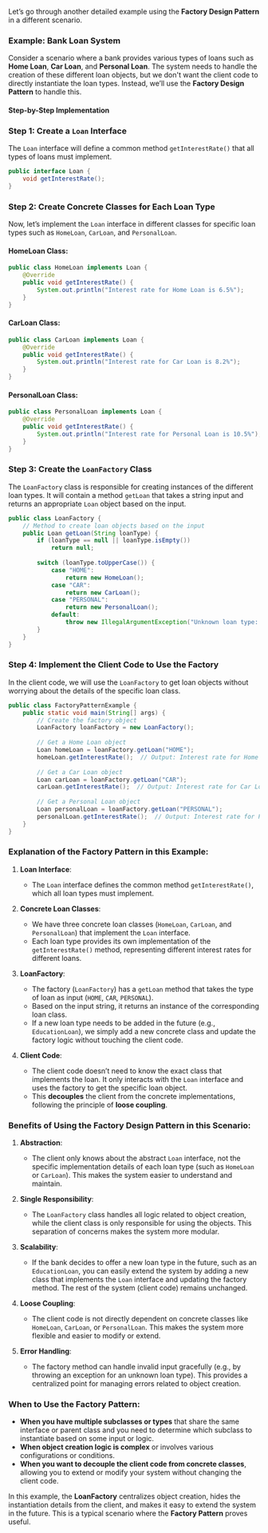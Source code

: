 Let’s go through another detailed example using the **Factory Design Pattern** in a different scenario.

### Example: **Bank Loan System**

Consider a scenario where a bank provides various types of loans such as **Home Loan**, **Car Loan**, and **Personal Loan**. The system needs to handle the creation of these different loan objects, but we don't want the client code to directly instantiate the loan types. Instead, we’ll use the **Factory Design Pattern** to handle this.

#### Step-by-Step Implementation

### Step 1: Create a `Loan` Interface

The `Loan` interface will define a common method `getInterestRate()` that all types of loans must implement.

```java
public interface Loan {
    void getInterestRate();
}
```

### Step 2: Create Concrete Classes for Each Loan Type

Now, let’s implement the `Loan` interface in different classes for specific loan types such as `HomeLoan`, `CarLoan`, and `PersonalLoan`.

#### HomeLoan Class:

```java
public class HomeLoan implements Loan {
    @Override
    public void getInterestRate() {
        System.out.println("Interest rate for Home Loan is 6.5%");
    }
}
```

#### CarLoan Class:

```java
public class CarLoan implements Loan {
    @Override
    public void getInterestRate() {
        System.out.println("Interest rate for Car Loan is 8.2%");
    }
}
```

#### PersonalLoan Class:

```java
public class PersonalLoan implements Loan {
    @Override
    public void getInterestRate() {
        System.out.println("Interest rate for Personal Loan is 10.5%");
    }
}
```

### Step 3: Create the `LoanFactory` Class

The `LoanFactory` class is responsible for creating instances of the different loan types. It will contain a method `getLoan` that takes a string input and returns an appropriate `Loan` object based on the input.

```java
public class LoanFactory {
    // Method to create loan objects based on the input
    public Loan getLoan(String loanType) {
        if (loanType == null || loanType.isEmpty())
            return null;
        
        switch (loanType.toUpperCase()) {
            case "HOME":
                return new HomeLoan();
            case "CAR":
                return new CarLoan();
            case "PERSONAL":
                return new PersonalLoan();
            default:
                throw new IllegalArgumentException("Unknown loan type: " + loanType);
        }
    }
}
```

### Step 4: Implement the Client Code to Use the Factory

In the client code, we will use the `LoanFactory` to get loan objects without worrying about the details of the specific loan class.

```java
public class FactoryPatternExample {
    public static void main(String[] args) {
        // Create the factory object
        LoanFactory loanFactory = new LoanFactory();
        
        // Get a Home Loan object
        Loan homeLoan = loanFactory.getLoan("HOME");
        homeLoan.getInterestRate();  // Output: Interest rate for Home Loan is 6.5%
        
        // Get a Car Loan object
        Loan carLoan = loanFactory.getLoan("CAR");
        carLoan.getInterestRate();  // Output: Interest rate for Car Loan is 8.2%
        
        // Get a Personal Loan object
        Loan personalLoan = loanFactory.getLoan("PERSONAL");
        personalLoan.getInterestRate();  // Output: Interest rate for Personal Loan is 10.5%
    }
}
```

### Explanation of the Factory Pattern in this Example:

1. **Loan Interface**:
    - The `Loan` interface defines the common method `getInterestRate()`, which all loan types must implement.

2. **Concrete Loan Classes**:
    - We have three concrete loan classes (`HomeLoan`, `CarLoan`, and `PersonalLoan`) that implement the `Loan` interface.
    - Each loan type provides its own implementation of the `getInterestRate()` method, representing different interest rates for different loans.

3. **LoanFactory**:
    - The factory (`LoanFactory`) has a `getLoan` method that takes the type of loan as input (`HOME`, `CAR`, `PERSONAL`).
    - Based on the input string, it returns an instance of the corresponding loan class.
    - If a new loan type needs to be added in the future (e.g., `EducationLoan`), we simply add a new concrete class and update the factory logic without touching the client code.

4. **Client Code**:
    - The client code doesn’t need to know the exact class that implements the loan. It only interacts with the `Loan` interface and uses the factory to get the specific loan object.
    - This **decouples** the client from the concrete implementations, following the principle of **loose coupling**.

### Benefits of Using the Factory Design Pattern in this Scenario:

1. **Abstraction**:
    - The client only knows about the abstract `Loan` interface, not the specific implementation details of each loan type (such as `HomeLoan` or `CarLoan`). This makes the system easier to understand and maintain.

2. **Single Responsibility**:
    - The `LoanFactory` class handles all logic related to object creation, while the client class is only responsible for using the objects. This separation of concerns makes the system more modular.

3. **Scalability**:
    - If the bank decides to offer a new loan type in the future, such as an `EducationLoan`, you can easily extend the system by adding a new class that implements the `Loan` interface and updating the factory method. The rest of the system (client code) remains unchanged.

4. **Loose Coupling**:
    - The client code is not directly dependent on concrete classes like `HomeLoan`, `CarLoan`, or `PersonalLoan`. This makes the system more flexible and easier to modify or extend.

5. **Error Handling**:
    - The factory method can handle invalid input gracefully (e.g., by throwing an exception for an unknown loan type). This provides a centralized point for managing errors related to object creation.

### When to Use the Factory Pattern:

- **When you have multiple subclasses or types** that share the same interface or parent class and you need to determine which subclass to instantiate based on some input or logic.
- **When object creation logic is complex** or involves various configurations or conditions.
- **When you want to decouple the client code from concrete classes**, allowing you to extend or modify your system without changing the client code.

In this example, the **LoanFactory** centralizes object creation, hides the instantiation details from the client, and makes it easy to extend the system in the future. This is a typical scenario where the **Factory Pattern** proves useful.